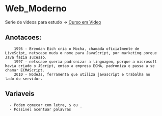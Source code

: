 # Web_Moderno
   
   Serie de videos para estudo ->  [Curso em Video](https://www.youtube.com/playlist?list=PLHz_AreHm4dlsK3Nr9GVvXCbpQyHQl1o1)
   
   ## Anotacoes:
        1995 - Brendan Eich cria o Mocha, chamada oficialmente de LiveScipt, netscape muda o nome para JavaScript, por marketing porque Java fazia sucesso.
        1997 - netscape queria padronizar a linguagem, porque a microsoft havia criado o JScript, entao a empresa ECMA, padroniza e passa a se chamar ECMAScript.
        2010 - NodeJs, ferramenta que utiliza javascript e trabalha no lado do servidor.

   ## Variaveis
      - Podem comecar com letra, $ ou _
      - Possivel acentuar palavras
